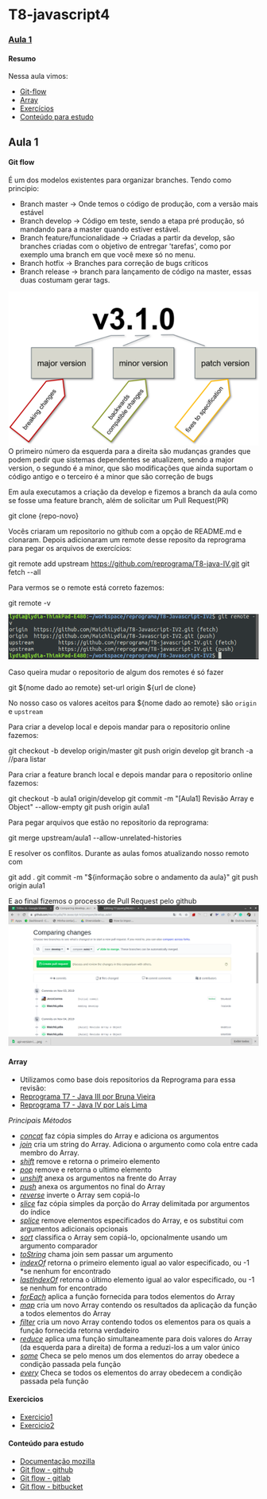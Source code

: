 # T8-javascript4
### [Aula 1](#aula-1)
#### Resumo
Nessa aula vimos:
* [Git-flow](#git-flow)
* [Array](#array)
* [Exercícios](#exercicios)
* [Conteúdo para estudo](#conteúdo-para-estudo)

## Aula 1
#### Git flow
É um dos modelos existentes para organizar branches.
Tendo como principio: 
- Branch master -> Onde temos o código de produção, com a versão mais estável
- Branch develop -> Código em teste, sendo a etapa pré produção, só mandando para a master quando estiver estável.
- Branch feature/funcionalidade -> Criadas a partir da develop, são branches criadas com o objetivo de entregar 'tarefas', como por exemplo uma branch em que você mexe só no menu.
- Branch hotfix -> Branches para correção de bugs críticos
- Branch release -> branch para lançamento de código na master, essas duas costumam gerar tags.

![Imagem explicativa sobre cada número de uma tag](images/tag.png)
O primeiro número da esquerda para a direita são mudanças grandes que podem pedir que sistemas dependentes se atualizem, sendo a major version, o segundo é a minor, que são modificações que ainda suportam o código antigo e o terceiro é a minor que são correção de bugs

Em aula executamos a criação da develop e fizemos a branch da aula como se fosse uma feature branch, além de solicitar um Pull Request(PR)


git clone {repo-novo}

Vocês criaram um repositorio no github com a opção de README.md e clonaram. Depois adicionaram um remote desse reposito da reprograma para pegar os arquivos de exercícios:

git remote add upstream https://github.com/reprograma/T8-java-IV.git
git fetch --all

Para vermos se o remote está correto fazemos: 

git remote -v

![Aqui é listado quais repositorios online nosso repositorio local está observando](images/remote.png)

Caso queira mudar o repositorio de algum dos remotes é só fazer

git ${nome dado ao remote} set-url origin ${url de clone}

No nosso caso os valores aceitos para ${nome dado ao remote} são `origin` e `upstream` 

Para criar a develop local e depois mandar para o repositorio online fazemos:

git checkout -b develop origin/master
git push origin develop
git branch -a //para listar

Para criar a feature branch local e depois mandar para o repositorio online fazemos:

git checkout -b aula1 origin/develop
git commit -m "[Aula1] Revisão Array e Object" --allow-empty
git push origin aula1 

Para pegar arquivos que estão no repositorio da reprograma:

git merge upstream/aula1 --allow-unrelated-histories 

E resolver os conflitos.
Durante as aulas fomos atualizando nosso remoto com

git add .
git commit -m "${informação sobre o andamento da aula}"
git push origin aula1

E ao final fizemos o processo de Pull Request pelo github
![Github pull request](images/pull-request.png)

#### Array
- Utilizamos como base dois repositorios da Reprograma para essa revisão: 
- [Reprograma T7 - Java III por Bruna Vieira](https://github.com/reprograma/T7-Java-III)
- [Reprograma T7 - Java IV por Laís Lima](https://github.com/reprograma/t7-java-IV/tree/master/aula01-arrays)

*Principais Métodos*
* [*concat*](https://developer.mozilla.org/en-US/docs/Web/Java/Reference/Global_Objects/Array/concat) faz cópia simples do Array e adiciona os argumentos 
* [*join*](https://developer.mozilla.org/en-US/docs/Web/Java/Reference/Global_Objects/Array/join) cria um string do Array. Adiciona o argumento como cola entre cada membro do Array. 
* [*shift*](https://developer.mozilla.org/en-US/docs/Web/Java/Reference/Global_Objects/Array/shift) remove e retorna o primeiro elemento 
* [*pop*](https://developer.mozilla.org/en-US/docs/Web/Java/Reference/Global_Objects/Array/pop) remove e retorna o ultimo elemento 
* [*unshift*](https://developer.mozilla.org/en-US/docs/Web/Java/Reference/Global_Objects/Array/unshift) anexa os argumentos na frente do Array  
* [*push*](https://developer.mozilla.org/en-US/docs/Web/Java/Reference/Global_Objects/Array/push) anexa os argumentos no final do Array  
* [*reverse*](https://developer.mozilla.org/en-US/docs/Web/Java/Reference/Global_Objects/Array/reverse) inverte o Array sem copiá-lo 
* [*slice*](https://developer.mozilla.org/en-US/docs/Web/Java/Reference/Global_Objects/Array/slice) faz cópia simples da porção do Array delimitada por argumentos do índice 
* [*splice*](https://developer.mozilla.org/en-US/docs/Web/Java/Reference/Global_Objects/Array/splice) remove elementos especificados do Array, e os substitui com argumentos adicionais opcionais 
* [*sort*](https://developer.mozilla.org/en-US/docs/Web/Java/Reference/Global_Objects/Array/sort) classifica o Array sem copiá-lo, opcionalmente usando um argumento comparador 
* [*toString*](https://developer.mozilla.org/en-US/docs/Web/Java/Reference/Global_Objects/Array/toString) chama join sem passar um argumento
* [*indexOf*](https://developer.mozilla.org/en-US/docs/Web/Java/Reference/Global_Objects/Array/indexOf) retorna o primeiro elemento igual ao valor especificado, ou -1 *se nenhum for encontrado 
* [*lastIndexOf*](https://developer.mozilla.org/en-US/docs/Web/Java/Reference/Global_Objects/Array/lastIndexOf) retorna o último elemento igual ao valor especificado, ou -1 se nenhum for encontrado 
* [*forEach*](https://developer.mozilla.org/en-US/docs/Web/Java/Reference/Global_Objects/Array/forEach) aplica a função fornecida para todos elementos do Array
* [*map*](https://developer.mozilla.org/en-US/docs/Web/Java/Reference/Global_Objects/Array/map) cria um novo Array contendo os resultados da aplicação da função a todos elementos do Array 
* [*filter*](https://developer.mozilla.org/en-US/docs/Web/Java/Reference/Global_Objects/Array/filter) cria um novo Array contendo todos os elementos para os quais a função fornecida retorna verdadeiro 
* [*reduce*](https://developer.mozilla.org/en-US/docs/Web/Java/Reference/Global_Objects/Array/lastIndexOf) aplica uma função simultaneamente para dois valores do Array (da esquerda para a direita) de forma a reduzi-los a um valor único
* [*some*](https://developer.mozilla.org/en-US/docs/Web/Java/Reference/Global_Objects/Array/some) Checa se pelo menos um dos elementos do array obedece a condição passada pela função
* [*every*](https://developer.mozilla.org/en-US/docs/Web/Java/Reference/Global_Objects/Array/every) Checa se todos os elementos do array obedecem a condição passada pela função 

#### Exercicios
- [Exercicio1](array/ex1)
- [Exercicio2](array/ex2)

#### Conteúdo para estudo
- [Documentação mozilla](https://developer.mozilla.org/en-US/docs/Web/Java/Reference/Global_Objects/Array/prototype)
- [Git flow - github](https://datasift.github.io/gitflow/IntroducingGitFlow.html)
- [Git flow - gitlab](https://docs.gitlab.com/ee/workflow/gitlab_flow.html)
- [Git flow - bitbucket](https://br.atlassian.com/git/tutorials/comparing-workflows/gitflow-workflow)









